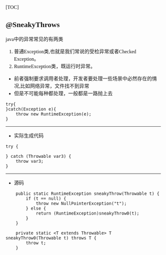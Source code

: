 <font face="Simsun" size=3>

[TOC]

## @SneakyThrows

java中的异常常见的有两类

1. 普通Exception类,也就是我们常说的受检异常或者Checked Exception。
2. RuntimeException类，既运行时异常。

- 前者强制要求调用者处理，开发者要处理一些场景中必然存在的情况,比如网络异常，文件找不到异常
- 但是不可能每种都处理，一般都是一路抛上去
~~~
try{
}catch(Exception e){
    throw new RuntimeException(e);
}
~~~

---

- 实际生成代码
~~~
try {
    
} catch (Throwable var3) {
    throw var3;
}
~~~

---

- 源码
~~~
    public static RuntimeException sneakyThrow(Throwable t) {
        if (t == null) {
            throw new NullPointerException("t");
        } else {
            return (RuntimeException)sneakyThrow0(t);
        }
    }

    private static <T extends Throwable> T sneakyThrow0(Throwable t) throws T {
        throw t;
    }
~~~

</font>